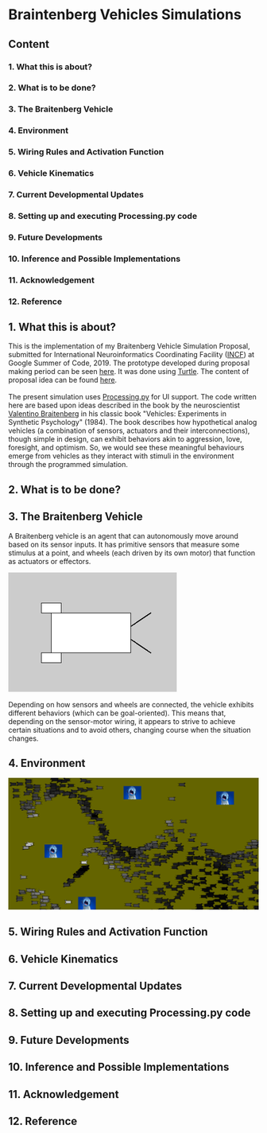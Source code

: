 # Braintenberg Vehicles Simulations
## Content
### 1. What this is about?
### 2. What is to be done?
### 3. The Braitenberg Vehicle
### 4. Environment
### 5. Wiring Rules and Activation Function
### 6. Vehicle Kinematics
### 7. Current Developmental Updates
### 8. Setting up and executing Processing.py code
### 9. Future Developments
### 10. Inference and Possible Implementations 
### 11. Acknowledgement
### 12. Reference

## 1. What this is about?
This is the implementation of my Braitenberg Vehicle Simulation Proposal, submitted for International Neuroinformatics Coordinating Facility ([INCF](https://www.incf.org/)) at Google Summer of Code, 2019. The prototype developed during proposal making period can be seen [here](https://github.com/ankiitgupta7/Simulations-of-Braitenberg-Vehicles/tree/master/Prototype). It was done using [Turtle](https://docs.python.org/3/library/turtle.html). The content of proposal idea can be found [here](https://drive.google.com/open?id=10oOEA-JDcRCXqQFo1aB8Hm-UIsu4KFgi).<br><br>
The present simulation uses [Processing.py](https://py.processing.org/) for UI support. The code written here are based upon ideas described in the book by the neuroscientist [Valentino Braitenberg](https://en.wikipedia.org/wiki/Valentino_Braitenberg) in his classic book "Vehicles: Experiments in Synthetic Psychology" (1984). The book describes how hypothetical analog vehicles (a combination of sensors, actuators and their interconnections), though simple in design, can exhibit behaviors akin to aggression, love, foresight, and optimism. So, we would see these meaningful behaviours emerge from vehicles as they interact with stimuli in the environment through the programmed simulation.

## 2. What is to be done?

## 3. The Braitenberg Vehicle
A Braitenberg vehicle is an agent that can autonomously move around based on its sensor inputs. It has primitive sensors that measure some stimulus at a point, and wheels (each driven by its own motor) that function as actuators or effectors.

![alt text](https://github.com/ankiitgupta7/Simulations-of-Braitenberg-Vehicles/blob/master/Images/vehicle.png)

Depending on how sensors and wheels are connected, the vehicle exhibits different behaviors (which can be goal-oriented). This means that, depending on the sensor-motor wiring, it appears to strive to achieve certain situations and to avoid others, changing course when the situation changes.

## 4. Environment
![alt text](https://github.com/ankiitgupta7/Simulations-of-Braitenberg-Vehicles/blob/master/Images/Environment.png)

## 5. Wiring Rules and Activation Function
## 6. Vehicle Kinematics
## 7. Current Developmental Updates
## 8. Setting up and executing Processing.py code
## 9. Future Developments
## 10. Inference and Possible Implementations 
## 11. Acknowledgement
## 12. Reference
